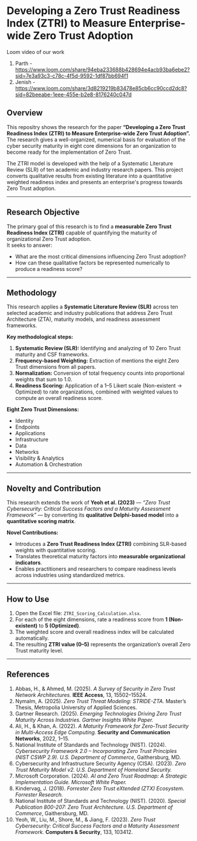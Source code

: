 # Developing a Zero Trust Readiness Index (ZTRI) to Measure Enterprise-wide Zero Trust Adoption

Loom video of our work
1. Parth - https://www.loom.com/share/94eba233688b428694e4acb93ba6ebe2?sid=7e3a93c3-c78c-4f5d-9592-1df87bb694f1
2. Jenish - https://www.loom.com/share/3d8219219b83478e85cb6cc90ccd2dc8?sid=82beeabe-1eee-455e-b2e8-8176240c047d

## Overview
This repositry shows the research for the paper **“Developing a Zero Trust Readiness Index (ZTRI) to Measure Enterprise-wide Zero Trust Adoption”.**
The research gives a well-organized, numerical basis for evaluation of the cyber security maturity in eight core dimensions for an organization to become ready for the implementation of Zero Trust.

The ZTRI model is developed with the help of a Systematic Literature Review (SLR) of ten academic and industry research papers.
This project converts qualitative results from existing literature into a quantitative weighted readiness index and presents an enterprise's progress towards Zero Trust adoption.

---

## Research Objective
The primary goal of this research is to find a **measurable Zero Trust Readiness Index (ZTRI)** capable of quantifying the maturity of organizational Zero Trust adoption.  
It seeks to answer:
- What are the most critical dimensions influencing Zero Trust adoption?
- How can these qualitative factors be represented numerically to produce a readiness score?

---

## Methodology
This research applies a **Systematic Literature Review (SLR)** across ten selected academic and industry publications that address Zero Trust Architecture (ZTA), maturity models, and readiness assessment frameworks.

**Key methodological steps:**
1. **Systematic Review (SLR):** Identifying and analyzing of 10 Zero Trust maturity and CSF frameworks.  
2. **Frequency-based Weighting:** Extraction of mentions the eight Zero Trust dimensions from all papers.  
3. **Normalization:** Conversion of total frequency counts into proportional weights that sum to 1.0.  
4. **Readiness Scoring:** Application of a 1–5 Likert scale (Non-existent → Optimized) to rate organizations, combined with weighted values to compute an overall readiness score.

**Eight Zero Trust Dimensions:**
- Identity  
- Endpoints  
- Applications  
- Infrastructure  
- Data  
- Networks  
- Visibility & Analytics  
- Automation & Orchestration  

---

## Novelty and Contribution
This research extends the work of **Yeoh et al. (2023)** — *“Zero Trust Cybersecurity: Critical Success Factors and a Maturity Assessment Framework”* — by converting its **qualitative Delphi-based model** into a **quantitative scoring matrix**.

**Novel Contributions:**
- Introduces a **Zero Trust Readiness Index (ZTRI)** combining SLR-based weights with quantitative scoring.  
- Translates theoretical maturity factors into **measurable organizational indicators**.  
- Enables practitioners and researchers to compare readiness levels across industries using standardized metrics.  

---

## How to Use
1. Open the Excel file: `ZTRI_Scoring_Calculation.xlsx`.  
2. For each of the eight dimensions, rate a readiness score from **1 (Non-existent)** to **5 (Optimized)**.  
3. The weighted score and overall readiness index will be calculated automatically.  
4. The resulting **ZTRI value (0–5)** represents the organization’s overall Zero Trust maturity level.

---

## References

1. Abbas, H., & Ahmed, M. (2025). *A Survey of Security in Zero Trust Network Architectures.* **IEEE Access**, 13, 15502–15524.  
2. Nymalm, A. (2025). *Zero Trust Threat Modeling: STRIDE-ZTA.* Master’s Thesis, Metropolia University of Applied Sciences.  
3. Gartner Research. (2025). *Emerging Technologies Driving Zero Trust Maturity Across Industries.* *Gartner Insights White Paper.*  
4. Ali, H., & Khan, A. (2022). *A Maturity Framework for Zero-Trust Security in Multi-Access Edge Computing.* **Security and Communication Networks**, 2022, 1–15.
5. National Institute of Standards and Technology (NIST). (2024). *Cybersecurity Framework 2.0 – Incorporating Zero Trust Principles (NIST CSWP 2.9).* *U.S. Department of Commerce*, Gaithersburg, MD.  
6. Cybersecurity and Infrastructure Security Agency (CISA). (2023). *Zero Trust Maturity Model v2.* *U.S. Department of Homeland Security.*  
7. Microsoft Corporation. (2024). *AI and Zero Trust Roadmap: A Strategic Implementation Guide.* *Microsoft White Paper.*  
8. Kindervag, J. (2018). *Forrester Zero Trust eXtended (ZTX) Ecosystem.* *Forrester Research.*  
9. National Institute of Standards and Technology (NIST). (2020). *Special Publication 800-207: Zero Trust Architecture.* *U.S. Department of Commerce*, Gaithersburg, MD.
10. Yeoh, W., Liu, M., Shore, M., & Jiang, F. (2023). *Zero Trust Cybersecurity: Critical Success Factors and a Maturity Assessment Framework.* **Computers & Security**, 133, 103412.  
